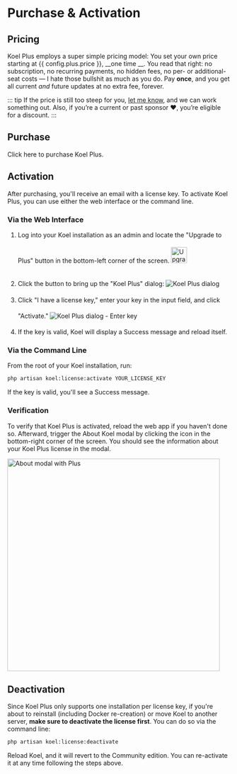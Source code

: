 # Purchase & Activation

## Pricing

Koel Plus employs a super simple pricing model: You set your own price starting at {{ config.plus.price }}, __one time
__.
You read that right: no subscription, no recurring payments, no hidden fees, no per- or additional-seat costs — I hate
those bullshit as much as you do.
Pay __once__, and you get all current _and_ future updates at no extra fee, forever.

::: tip
If the price is still too steep for you, [let me know](mailto:me@phanan.net), and we can work something out.
Also, if you’re a current or past sponsor ❤️, you’re eligible for a discount.
:::

## Purchase

<a class="lemonsqueezy-button" :href="config.plus.purchaseUrl">Click here</a> to purchase Koel Plus.

## Activation

<UISubjectToChangeNote />

After purchasing, you'll receive an email with a license key. To activate Koel Plus, you can use either the web
interface or the command line.

### Via the Web Interface

1. Log into your Koel installation as an admin and locate the "Upgrade to Plus" button in the bottom-left corner of the
   screen.
   <img src="../assets/img/plus/upgrade-button.webp" class="rounded-md" style="height: 36px" alt="Upgrade to Plus button" />
2. Click the button to bring up the "Koel Plus" dialog:
   <img loading="lazy" src="../assets/img/plus/dialog.webp" class="border-0" style="max-height: 344px" alt="Koel Plus dialog" />
3. Click "I have a license key," enter your key in the input field, and click "Activate."
   <img loading="lazy" src="../assets/img/plus/dialog-key.webp" class="border-0" style="max-height: 344px" alt="Koel Plus dialog - Enter key" />
4. If the key is valid, Koel will display a Success message and reload itself.

### Via the Command Line

From the root of your Koel installation, run:

```bash
php artisan koel:license:activate YOUR_LICENSE_KEY
```

If the key is valid, you'll see a Success message.

### Verification

To verify that Koel Plus is activated, reload the web app if you haven't done so.
Afterward, trigger the About Koel modal by clicking the <InterfaceIcon :src="iconInfo" /> icon in the bottom-right
corner of the screen.
You should see the information about your Koel Plus license in the modal.

<img loading="lazy" src="../assets/img/plus/about-plus.webp" style="width: 480px" alt="About modal with Plus">

## Deactivation

Since Koel Plus only supports one installation per license key, if you're about to reinstall (including Docker
re-creation) or move Koel to another server, **make sure to deactivate the license first**.
You can do so via the command line:

```bash
php artisan koel:license:deactivate
```

Reload Koel, and it will revert to the Community edition. You can re-activate it at any time following the steps above.

<script lang="ts" setup>
import { onMounted } from 'vue'
import iconInfo from '../assets/icons/info.svg'
import config from '../config'

onMounted(() => {
  window.createLemonSqueezy()
})
</script>

<style lang="postcss" module>
ol img {
  margin: 1.2rem 0;
}
</style>
